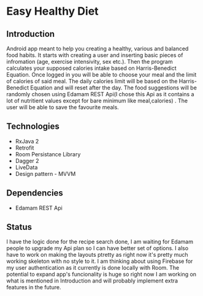 # Easy Healthy Diet

## Introduction
Android app meant to help you creating a healthy, various and balanced food habits. It starts with creating a user and inserting basic pieces of infromation (age, exercise intensivity, sex etc.). Then the program calculates your supposed calories intake based on Harris-Benedict Equation. Once logged in you will be able to choose your meal and the limit of calories of said meal. The daily calories limit will be based on the Harris-Benedict Equation and will reset after the day. The food suggestions will be randomly chosen using Edamam REST Api(I chose this Api as it contains a lot of nutritient values except for bare minimum like meal,calories) . The user will be able to save the favourite meals.

## Technologies

- RxJava 2 
- Retrofit
- Room Persistance Library
- Dagger 2
- LiveData
- Design pattern - MVVM

## Dependencies

- Edamam REST Api

## Status
I have the logic done for the recipe search done, I am waiting for Edamam people to upgrade my Api plan so I can have better set of options. I also have to work on making the layouts ptretty as right now it's pretty much working skeleton with no style to it. I am thinking about using Firebase for my user authentication as it currently is done locally with Room. The potential to expand app's funcionality is huge so right now I am working on what is mentioned in Introduction and will probably implement extra features in the future.
